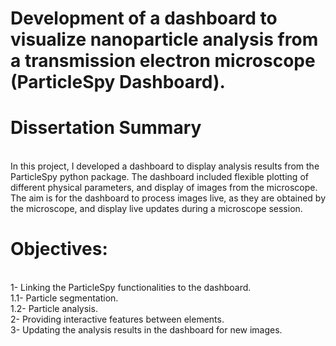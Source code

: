 # Development of a dashboard to visualize nanoparticle analysis from a transmission electron microscope (ParticleSpy Dashboard).
# Dissertation Summary
<br /> In this project, I developed a dashboard to display analysis results from the ParticleSpy python package. The dashboard included flexible plotting of different physical parameters, and display of images from the microscope. The aim is for the dashboard to process images live, as they are obtained by the microscope, and display live updates during a microscope session.
# Objectives:
<br />1- Linking the ParticleSpy functionalities to the dashboard.
<br />1.1- Particle segmentation.
<br />1.2- Particle analysis.
<br />2- Providing interactive features between elements.
<br />3- Updating the analysis results in the dashboard for new images.
